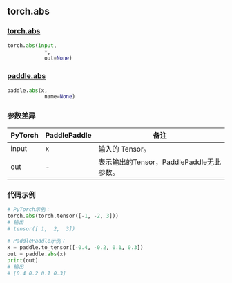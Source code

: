 ## torch.abs
### [torch.abs](https://pytorch.org/docs/stable/generated/torch.abs.html?highlight=abs#torch.abs)

```python
torch.abs(input, 
            *, 
            out=None)
```

### [paddle.abs](https://www.paddlepaddle.org.cn/documentation/docs/zh/api/paddle/abs_cn.html#abs)

```python
paddle.abs(x, 
            name=None)
```

### 参数差异
| PyTorch       | PaddlePaddle | 备注                                                   |
| ------------- | ------------ | ------------------------------------------------------ |
| input         | x            | 输入的 Tensor。                                     |
| out           | -            | 表示输出的Tensor，PaddlePaddle无此参数。               |


### 代码示例
``` python
# PyTorch示例：
torch.abs(torch.tensor([-1, -2, 3]))
# 输出
# tensor([ 1,  2,  3])
```

``` python
# PaddlePaddle示例：
x = paddle.to_tensor([-0.4, -0.2, 0.1, 0.3])
out = paddle.abs(x)
print(out)
# 输出
# [0.4 0.2 0.1 0.3]
```

